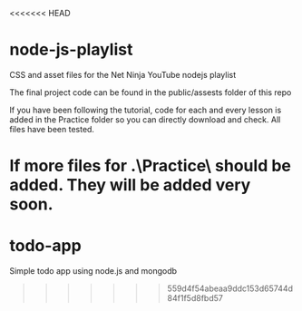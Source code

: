 <<<<<<< HEAD
# node-js-playlist
CSS and asset files for the Net Ninja YouTube nodejs playlist

The final project code can be found in the public/assests folder of this repo

If you have been following the tutorial, code for each and every lesson is added in the Practice folder so you can directly download and check.
All files have been tested.

If more files for  .\Practice\ should be added. They will be added very soon.
=======
# todo-app
Simple todo app using node.js and mongodb
>>>>>>> 559d4f54abeaa9ddc153d65744d84f1f5d8fbd57

